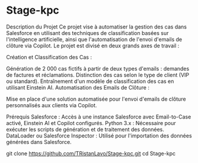 # Stage-kpc
Description du Projet
Ce projet vise à automatiser la gestion des cas dans Salesforce en utilisant des techniques de classification basées sur l'intelligence artificielle, ainsi que l'automatisation de l'envoi d'emails de clôture via Copilot. Le projet est divisé en deux grands axes de travail :

Création et Classification des Cas :

Génération de 2 000 cas fictifs à partir de deux types d'emails : demandes de factures et réclamations.
Distinction des cas selon le type de client (VIP ou standard).
Entraînement d'un modèle de classification des cas en utilisant Einstein AI.
Automatisation des Emails de Clôture :

Mise en place d'une solution automatisée pour l'envoi d'emails de clôture personnalisés aux clients via Copilot.

Prérequis
Salesforce : Accès à une instance Salesforce avec Email-to-Case activé, Einstein AI et Copilot configurés.
Python 3.x : Nécessaire pour exécuter les scripts de génération et de traitement des données.
DataLoader ou Salesforce Inspector : Utilisé pour l'importation des données générées dans Salesforce.

git clone https://github.com/TRistanLavo/Stage-kpc.git
cd Stage-kpc
